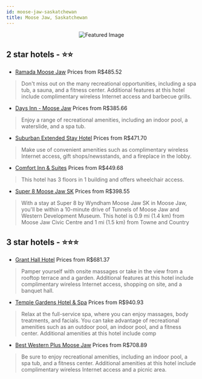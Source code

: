```yaml
---
id: moose-jaw-saskatchewan
title: Moose Jaw, Saskatchewan
---
```


<center><img src="https://i.travelapi.com/hotels/10000000/9490000/9484900/9484881/3beb1e78_z.jpg" alt="Featured Image" /></center>


##  2 star hotels - ⭐️⭐️

-    [Ramada Moose Jaw](https://us.hurb.com/hotels/moose-jaw/ramada-moose-jaw-JNP-JP406935?cmp=18055) Prices from R$485.52
   > Don't miss out on the many recreational opportunities, including a spa tub, a sauna, and a fitness center. Additional features at this hotel include complimentary wireless Internet access and barbecue grills.
-    [Days Inn - Moose Jaw](https://us.hurb.com/hotels/moose-jaw/days-inn-moose-jaw-JNP-JP252110?cmp=18055) Prices from R$385.66
   > Enjoy a range of recreational amenities, including an indoor pool, a waterslide, and a spa tub.
-    [Suburban Extended Stay Hotel](https://us.hurb.com/hotels/moose-jaw/suburban-extended-stay-hotel-JNP-JP930264?cmp=18055) Prices from R$471.70
   > Make use of convenient amenities such as complimentary wireless Internet access, gift shops/newsstands, and a fireplace in the lobby.
-    [Comfort Inn & Suites](https://us.hurb.com/hotels/moose-jaw/comfort-inn-suites-JNP-JP063195?cmp=18055) Prices from R$449.68
   > This hotel has 3 floors in 1 building and offers wheelchair access.
-    [Super 8 Moose Jaw SK](https://us.hurb.com/hotels/moose-jaw/super-8-moose-jaw-sk-JNP-JP188323?cmp=18055) Prices from R$398.55
   > With a stay at Super 8 by Wyndham Moose Jaw SK in Moose Jaw, you'll be within a 10-minute drive of Tunnels of Moose Jaw and Western Development Museum. This hotel is 0.9 mi (1.4 km) from Moose Jaw Civic Centre and 1 mi (1.5 km) from Towne and Country

##  3 star hotels - ⭐️⭐️⭐️

-    [Grant Hall Hotel](https://us.hurb.com/hotels/moose-jaw/grant-hall-hotel-JNP-JP126440?cmp=18055) Prices from R$681.37
   > Pamper yourself with onsite massages or take in the view from a rooftop terrace and a garden. Additional features at this hotel include complimentary wireless Internet access, shopping on site, and a banquet hall.
-    [Temple Gardens Hotel & Spa](https://us.hurb.com/hotels/moose-jaw/temple-gardens-hotel-spa-JNP-JP698317?cmp=18055) Prices from R$940.93
   > Relax at the full-service spa, where you can enjoy massages, body treatments, and facials. You can take advantage of recreational amenities such as an outdoor pool, an indoor pool, and a fitness center. Additional amenities at this hotel include comp
-    [Best Western Plus Moose Jaw](https://us.hurb.com/hotels/moose-jaw/best-western-plus-moose-jaw-JNP-JP453632?cmp=18055) Prices from R$708.89
   > Be sure to enjoy recreational amenities, including an indoor pool, a spa tub, and a fitness center. Additional amenities at this hotel include complimentary wireless Internet access and a picnic area.
